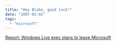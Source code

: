 ```yaml
---
title: "Hey Blake, good luck!"
date: "2007-03-02"
tags: 
  - "microsoft"
---
```


[Report: Windows Live exec plans to leave Microsoft](http://blog.seattlepi.nwsource.com/microsoft/archives/112286.asp?source=rss "Report: Windows Live exec plans to leave Microsoft")
